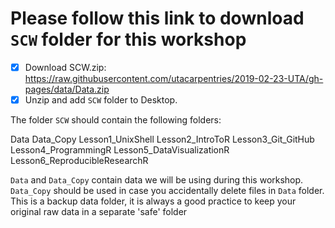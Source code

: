 # Please follow this link to download `SCW` folder for this workshop

- [x] Download SCW.zip:
https://raw.githubusercontent.com/utacarpentries/2019-02-23-UTA/gh-pages/data/Data.zip
- [x] Unzip and add `SCW` folder to Desktop.

The folder `SCW` should contain the following folders:

Data
Data_Copy
Lesson1_UnixShell
Lesson2_IntroToR
Lesson3_Git_GitHub
Lesson4_ProgrammingR
Lesson5_DataVisualizationR
Lesson6_ReproducibleResearchR

`Data` and `Data_Copy` contain data we will be using during this workshop. 
`Data_Copy` should be used in case you accidentally delete files in `Data` folder.
This is a backup data folder, it is always a good practice to keep your original raw data in a separate 'safe' folder